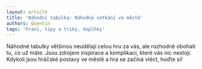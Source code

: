 ```yaml
---
layout: article
title: 'Náhodní tabulka: Náhodná setkání ve městě'
authors: Quentin
tags: 'hraní, tipy a triky, doplňky'
---
```


Náhodné tabulky většinou neudělají celou hru
za vás, ale rozhodně obohatí tu, co už máte.
Jsou zdrojem inspirace a komplikací, které vás
nic nestojí. Kdykoli jsou hráčské postavy ve
městě a hra se začíná vléct, hoďte si!
